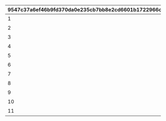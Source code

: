 |9547c37a6ef46b9fd370da0e235cb7bb8e2cd6601b1722966cf04947fba75994|0c596c66cc8d32162687f2a656f62b6e0bf22ce4c3d68769819d7fc9abd23cc5|fa5b9de17546d5a4869c0b65deb7c87cac730a30f37046fbf212b2d7e648be13|571728e21a1b7c3fd9cde036c4b2a5bfe3c555b803ae5549e2f8ee0d0bec08a3|228a71d38a111558c6fc0f0c29e14802744a79c6f679bbe13bb8a63e0daa099a|32db2b4b62974f9eae77c4a7cc219b1da05e9171e3d36a1243a94e001445bab8|
| --- | --- | --- | --- | --- | --- |
|1|1||おまかせ|2020-02-15 15:00:00|1|
|2|2||デフォルト|2020-02-15 15:00:00|2|
|3|3||アニバーサリー|2020-02-15 15:00:00|3|
|4|1||ピンク|2020-02-15 15:00:00|4|
|5|1||レッド|2020-02-15 15:00:00|5|
|6|1||イエロー|2020-02-15 15:00:00|6|
|7|1||グリーン|2020-02-15 15:00:00|7|
|8|1||ライトブルー|2020-02-15 15:00:00|8|
|9|1||ブルー|2020-02-15 15:00:00|9|
|10|1||パープル|2020-02-15 15:00:00|10|
|11|1||グレー|2020-02-15 15:00:00|11|